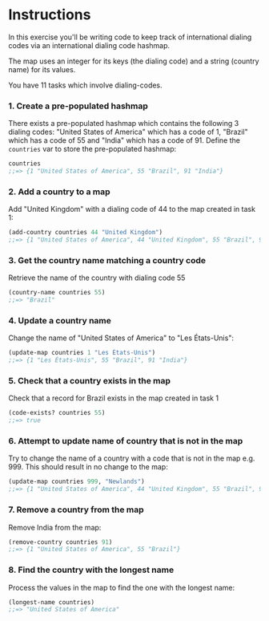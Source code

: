 # Instructions

In this exercise you'll be writing code to keep track of international dialing codes via an international dialing code hashmap.

The map uses an integer for its keys (the dialing code) and a string (country name) for its values.

You have 11 tasks which involve dialing-codes.

### 1. Create a pre-populated hashmap

There exists a pre-populated hashmap which contains the following 3 dialing codes: "United States of America" which has a code of 1, "Brazil" which has a code of 55 and "India" which has a code of 91. Define the `countries` var to store the pre-populated hashmap:

```clojure
countries
;;=> {1 "United States of America", 55 "Brazil", 91 "India"}
```

### 2. Add a country to a map

Add "United Kingdom" with a dialing code of 44 to the map created in task 1:

```clojure
(add-country countries 44 "United Kingdom")
;;=> {1 "United States of America", 44 "United Kingdom", 55 "Brazil", 91 "India"}
```

### 3. Get the country name matching a country code

Retrieve the name of the country with dialing code 55

```clojure
(country-name countries 55)
;;=> "Brazil"
```

### 4. Update a country name

Change the name of "United States of America" to "Les États-Unis":

```clojure
(update-map countries 1 "Les États-Unis")
;;=> {1 "Les États-Unis", 55 "Brazil", 91 "India"}
```

### 5. Check that a country exists in the map

Check that a record for Brazil exists in the map created in task 1

```clojure
(code-exists? countries 55)
;;=> true
```

### 6. Attempt to update name of country that is not in the map

Try to change the name of a country with a code that is not in the map e.g. 999. This should result in no change to the map:

```clojure
(update-map countries 999, "Newlands")
;;=> {1 "United States of America", 44 "United Kingdom", 55 "Brazil", 91 "India"}
```

### 7. Remove a country from the map

Remove India from the map:

```clojure
(remove-country countries 91)
;;=> {1 "United States of America", 55 "Brazil"}
```

### 8. Find the country with the longest name

Process the values in the map to find the one with the longest name:

```clojure
(longest-name countries)
;;=> "United States of America"
```
